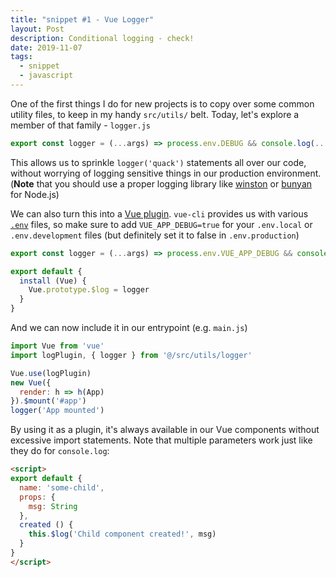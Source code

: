 ```yaml
---
title: "snippet #1 - Vue Logger"
layout: Post
description: Conditional logging - check!
date: 2019-11-07
tags:
  - snippet
  - javascript
---
```


One of the first things I do for new projects is to copy over some common utility files,
to keep in my handy `src/utils/` belt. Today, let's explore a member of that family -
`logger.js`

```js
export const logger = (...args) => process.env.DEBUG && console.log(...args)
```

This allows us to sprinkle `logger('quack')` statements all over our code,
without worrying of logging sensitive things in our production environment.\
(**Note** that you should use a proper logging library like
[winston](https://github.com/winstonjs/winston) or
[bunyan](https://github.com/trentm/node-bunyan)
for Node.js)

We can also turn this into a [Vue plugin](https://vuejs.org/v2/guide/plugins.html#Using-a-Plugin).
`vue-cli` provides us with various [`.env`](https://cli.vuejs.org/guide/mode-and-env.html) files,
so make sure to add `VUE_APP_DEBUG=true` for
your `.env.local` or `.env.development` files (but definitely set it to false in `.env.production`)

```js
export const logger = (...args) => process.env.VUE_APP_DEBUG && console.log(...args)

export default {
  install (Vue) {
    Vue.prototype.$log = logger
  }
}
```

And we can now include it in our entrypoint (e.g. `main.js`)
```js
import Vue from 'vue'
import logPlugin, { logger } from '@/src/utils/logger'

Vue.use(logPlugin)
new Vue({
  render: h => h(App)
}).$mount('#app')
logger('App mounted')
```

By using it as a plugin, it's always available in our Vue components without excessive
import statements. Note that multiple parameters work just like they do for `console.log`:
```html
<script>
export default {
  name: 'some-child',
  props: {
    msg: String
  },
  created () {
    this.$log('Child component created!', msg)
  }
}
</script>
```